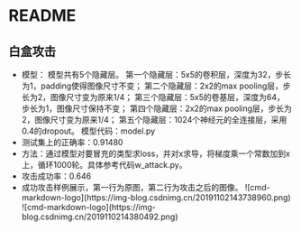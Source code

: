 # README
## 白盒攻击
<ul>
  <li>模型：  
  模型共有5个隐藏层。  
  第一个隐藏层：5x5的卷积层，深度为32，步长为1，padding使得图像尺寸不变；  
  第二个隐藏层：2x2的max pooling层，步长为2，图像尺寸变为原来1/4；  
  第三个隐藏层：5x5的卷基层，深度为64，步长为1，图像尺寸保持不变；  
  第四个隐藏层：2x2的max pooling层，步长为2，图像尺寸变为原来1/4；  
  第五个隐藏层：1024个神经元的全连接层，采用0.4的dropout。  
  模型代码：model.py
  </li>
  <li>
  测试集上的正确率：0.91480
  </li>
  <li>
  方法：通过模型对要冒充的类型求loss，并对x求导，将梯度乘一个常数加到x上，循环1000轮。具体参考代码w_attack.py。
  </li>
  <li>
  攻击成功率：0.646
  </li>
  <li>
  成功攻击样例展示，第一行为原图，第二行为攻击之后的图像。  
    ![cmd-markdown-logo](https://img-blog.csdnimg.cn/20191102143738960.png)  
    ![cmd-markdown-logo](https://img-blog.csdnimg.cn/2019110214380492.png)
  </li>
</ul>
